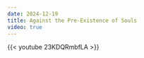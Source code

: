 ```yaml
---
date: 2024-12-19
title: Against the Pre-Existence of Souls
video: true
---
```



{{< youtube 23KDQRmbfLA >}}

